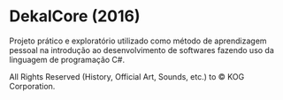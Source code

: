 # DekalCore (2016)
Projeto prático e exploratório utilizado como método de aprendizagem pessoal na introdução ao desenvolvimento de softwares fazendo uso da linguagem de programação C#.

All Rights Reserved (History, Official Art, Sounds, etc.) to © KOG Corporation.



